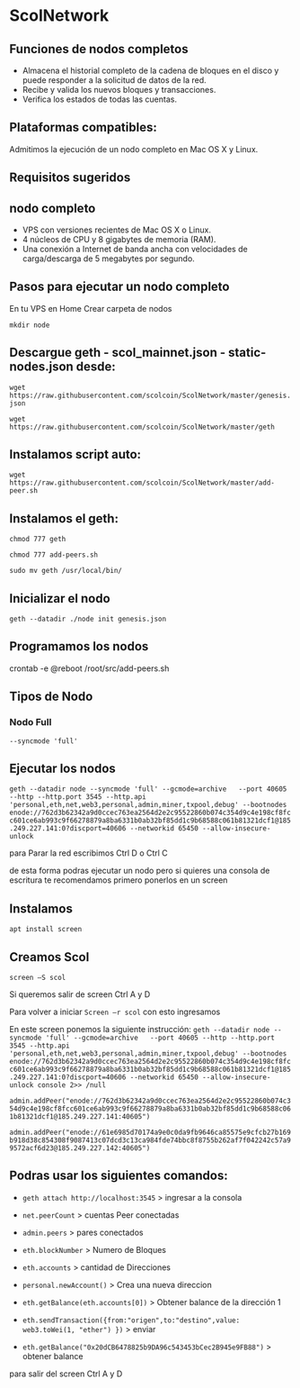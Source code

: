 # ScolNetwork

## Funciones de nodos completos
- Almacena el historial completo de la cadena de bloques en el disco y puede responder a la solicitud de datos de la red.
- Recibe y valida los nuevos bloques y transacciones.
- Verifica los estados de todas las cuentas.

## Plataformas compatibles:

Admitimos la ejecución de un nodo completo en Mac OS X y Linux.

## Requisitos sugeridos

## nodo completo
- VPS con versiones recientes de Mac OS X o Linux.
- 4 núcleos de CPU y 8 gigabytes de memoria (RAM).
- Una conexión a Internet de banda ancha con velocidades de carga/descarga de 5 megabytes por segundo.

## Pasos para ejecutar un nodo completo

En tu VPS en Home Crear carpeta de nodos

`mkdir node`

## Descargue geth - scol_mainnet.json - static-nodes.json desde:
`wget https://raw.githubusercontent.com/scolcoin/ScolNetwork/master/genesis.json`

`wget https://raw.githubusercontent.com/scolcoin/ScolNetwork/master/geth` 

## Instalamos script auto:
`wget https://raw.githubusercontent.com/scolcoin/ScolNetwork/master/add-peer.sh` 

## Instalamos el geth:

`chmod 777 geth`

`chmod 777 add-peers.sh`

`sudo mv geth /usr/local/bin/`

## Inicializar el nodo

`geth --datadir ./node init genesis.json`

## Programamos los nodos
crontab -e
@reboot /root/src/add-peers.sh

## Tipos de Nodo
### Nodo Full
`--syncmode 'full'`

## Ejecutar los nodos
`geth --datadir node --syncmode 'full' --gcmode=archive   --port 40605 --http --http.port 3545 --http.api 'personal,eth,net,web3,personal,admin,miner,txpool,debug' --bootnodes enode://762d3b62342a9d0ccec763ea2564d2e2c95522860b074c354d9c4e198cf8fcc601ce6ab993c9f66278879a8ba6331b0ab32bf85dd1c9b68588c061b81321dcf1@185.249.227.141:0?discport=40606 --networkid 65450 --allow-insecure-unlock`

para Parar la red escribimos Ctrl D o Ctrl C

de esta forma podras ejecutar un nodo pero si quieres una consola de escritura te recomendamos primero ponerlos en un screen

## Instalamos
`apt install screen`

## Creamos Scol
`screen –S scol`

Si queremos salir de screen Ctrl A y D 

Para volver a iniciar `Screen –r scol` con esto ingresamos

En este screen ponemos la siguiente instrucción:
`geth --datadir node --syncmode 'full' --gcmode=archive   --port 40605 --http --http.port 3545 --http.api 'personal,eth,net,web3,personal,admin,miner,txpool,debug' --bootnodes enode://762d3b62342a9d0ccec763ea2564d2e2c95522860b074c354d9c4e198cf8fcc601ce6ab993c9f66278879a8ba6331b0ab32bf85dd1c9b68588c061b81321dcf1@185.249.227.141:0?discport=40606 --networkid 65450 --allow-insecure-unlock console 2>> /null`

`admin.addPeer("enode://762d3b62342a9d0ccec763ea2564d2e2c95522860b074c354d9c4e198cf8fcc601ce6ab993c9f66278879a8ba6331b0ab32bf85dd1c9b68588c061b81321dcf1@185.249.227.141:40605")`

`admin.addPeer("enode://61e6985d70174a9e0c0da9fb9646ca85575e9cfcb27b169b918d38c854308f9087413c07dcd3c13ca984fde74bbc8f8755b262af7f042242c57a99572acf6d23@185.249.227.142:40605")`



## Podras usar los siguientes comandos:

- `geth attach http://localhost:3545`  > ingresar a la consola

- `net.peerCount` > cuentas Peer conectadas

- `admin.peers` > pares conectados

- `eth.blockNumber` > Numero de Bloques

- `eth.accounts` > cantidad de Direcciones

- `personal.newAccount()` > Crea una nueva direccion

- `eth.getBalance(eth.accounts[0])` > Obtener balance de la dirección 1

- `eth.sendTransaction({from:"origen",to:"destino",value: web3.toWei(1, "ether") })` > enviar

- `eth.getBalance("0x20dCB6478825b9DA96c543453bCec2B945e9FB88")` > obtener balance

para salir del screen Ctrl A y D
